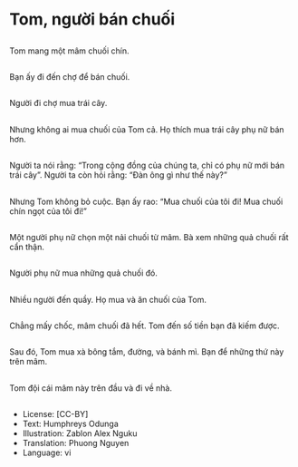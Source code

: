 # Tom, người bán chuối

##
Tom mang một mâm chuối chín.

##
Bạn ấy đi đến chợ để bán chuối.

##
Người đi chợ mua trái cây.

##
Nhưng không ai mua chuối của Tom cả. Họ thích mua trái cây phụ nữ bán hơn.

##
Người ta nói rằng: “Trong cộng đồng của chúng ta, chỉ có phụ nữ mới bán trái cây”. Người ta còn hỏi rằng: “Đàn ông gì như thế này?”

##
Nhưng Tom không bỏ cuộc. Bạn ấy rao: “Mua chuối của tôi đi! Mua chuối chín ngọt của tôi đi!”

##
Một người phụ nữ chọn một nải chuối từ mâm. Bà xem những quả chuối rất cẩn thận.

##
Người phụ nữ mua những quả chuối đó.

##
Nhiều người đến quầy. Họ mua và ăn chuối của Tom.

##
Chẳng mấy chốc, mâm chuối đã hết. Tom đến số tiền bạn đã kiếm được.

##
Sau đó, Tom mua xà bông tắm, đường, và bánh mì. Bạn để những thứ này trên mâm.

##
Tom đội cái mâm này trên đầu và đi về nhà.

##
* License: [CC-BY]
* Text: Humphreys Odunga
* Illustration: Zablon Alex Nguku
* Translation: Phuong Nguyen
* Language: vi
